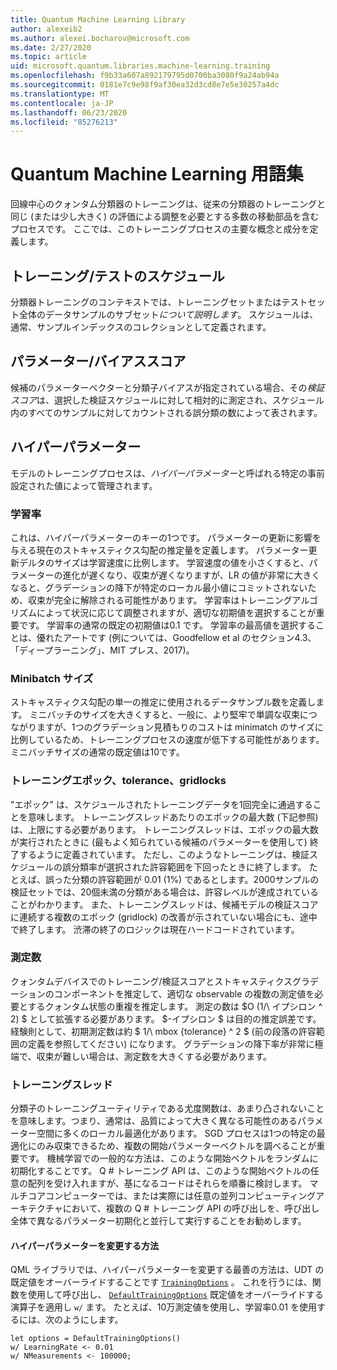 ```yaml
---
title: Quantum Machine Learning Library
author: alexeib2
ms.author: alexei.bocharov@microsoft.com
ms.date: 2/27/2020
ms.topic: article
uid: microsoft.quantum.libraries.machine-learning.training
ms.openlocfilehash: f9b33a607a892179795d0700ba3080f9a24ab94a
ms.sourcegitcommit: 0181e7c9e98f9af30ea32d3cd8e7e5e30257a4dc
ms.translationtype: MT
ms.contentlocale: ja-JP
ms.lasthandoff: 06/23/2020
ms.locfileid: "85276213"
---
```

# <a name="quantum-machine-learning-glossary"></a>Quantum Machine Learning 用語集

回線中心のクォンタム分類器のトレーニングは、従来の分類器のトレーニングと同じ (または少し大きく) の評価による調整を必要とする多数の移動部品を含むプロセスです。 ここでは、このトレーニングプロセスの主要な概念と成分を定義します。

## <a name="trainingtesting-schedules"></a>トレーニング/テストのスケジュール

分類器トレーニングのコンテキストでは、トレーニングセットまたはテストセット全体のデータサンプルのサブセット*について説明します*。 スケジュールは、通常、サンプルインデックスのコレクションとして定義されます。

## <a name="parameterbias-scores"></a>パラメーター/バイアススコア

候補のパラメーターベクターと分類子バイアスが指定されている場合、その*検証スコア*は、選択した検証スケジュールに対して相対的に測定され、スケジュール内のすべてのサンプルに対してカウントされる誤分類の数によって表されます。

## <a name="hyperparameters"></a>ハイパーパラメーター

モデルのトレーニングプロセスは、*ハイパーパラメーター*と呼ばれる特定の事前設定された値によって管理されます。

### <a name="learning-rate"></a>学習率

これは、ハイパーパラメーターのキーの1つです。 パラメーターの更新に影響を与える現在のストキャスティクス勾配の推定量を定義します。 パラメーター更新デルタのサイズは学習速度に比例します。 学習速度の値を小さくすると、パラメーターの進化が遅くなり、収束が遅くなりますが、LR の値が非常に大きくなると、グラデーションの降下が特定のローカル最小値にコミットされないため、収束が完全に解除される可能性があります。 学習率はトレーニングアルゴリズムによって状況に応じて調整されますが、適切な初期値を選択することが重要です。 学習率の通常の既定の初期値は0.1 です。 学習率の最高値を選択することは、優れたアートです (例については、Goodfellow et al のセクション4.3、「ディープラーニング」、MIT プレス、2017)。

### <a name="minibatch-size"></a>Minibatch サイズ

ストキャスティクス勾配の単一の推定に使用されるデータサンプル数を定義します。 ミニバッチのサイズを大きくすると、一般に、より堅牢で単調な収束につながりますが、1つのグラデーション見積もりのコストは minimatch のサイズに比例しているため、トレーニングプロセスの速度が低下する可能性があります。 ミニバッチサイズの通常の既定値は10です。

### <a name="training-epochs-tolerance-gridlocks"></a>トレーニングエポック、tolerance、gridlocks

"エポック" は、スケジュールされたトレーニングデータを1回完全に通過することを意味します。
トレーニングスレッドあたりのエポックの最大数 (下記参照) は、上限にする必要があります。 トレーニングスレッドは、エポックの最大数が実行されたときに (最もよく知られている候補のパラメーターを使用して) 終了するように定義されています。 ただし、このようなトレーニングは、検証スケジュールの誤分類率が選択された許容範囲を下回ったときに終了します。 たとえば、誤った分類の許容範囲が 0.01 (1%) であるとします。2000サンプルの検証セットでは、20個未満の分類がある場合は、許容レベルが達成されていることがわかります。 また、トレーニングスレッドは、候補モデルの検証スコアに連続する複数のエポック (gridlock) の改善が示されていない場合にも、途中で終了します。 渋滞の終了のロジックは現在ハードコードされています。

### <a name="measurements-count"></a>測定数

クォンタムデバイスでのトレーニング/検証スコアとストキャスティクスグラデーションのコンポーネントを推定して、適切な observable の複数の測定値を必要とするクォンタム状態の重複を推定します。 測定の数は $O (1/\ イプシロン ^ 2) $ として拡張する必要があります。 $-イプシロン $ は目的の推定誤差です。
経験則として、初期測定数は約 $ 1/\ mbox {tolerance} ^ 2 $ (前の段落の許容範囲の定義を参照してください) になります。 グラデーションの降下率が非常に極端で、収束が難しい場合は、測定数を大きくする必要があります。

### <a name="training-threads"></a>トレーニングスレッド

分類子のトレーニングユーティリティである尤度関数は、あまり凸されないことを意味します。つまり、通常は、品質によって大きく異なる可能性のあるパラメーター空間に多くのローカル最適化があります。 SGD プロセスは1つの特定の最適化にのみ収束できるため、複数の開始パラメーターベクトルを調べることが重要です。 機械学習での一般的な方法は、このような開始ベクトルをランダムに初期化することです。 Q # トレーニング API は、このような開始ベクトルの任意の配列を受け入れますが、基になるコードはそれらを順番に検討します。 マルチコアコンピューターでは、または実際には任意の並列コンピューティングアーキテクチャにおいて、複数の Q # トレーニング API の呼び出しを、呼び出し全体で異なるパラメーター初期化と並行して実行することをお勧めします。

#### <a name="how-to-modify-the-hyperparameters"></a>ハイパーパラメーターを変更する方法

QML ライブラリでは、ハイパーパラメーターを変更する最善の方法は、UDT の既定値をオーバーライドすることです [`TrainingOptions`](xref:microsoft.quantum.machinelearning.trainingoptions) 。 これを行うには、関数を使用して呼び出し、 [`DefaultTrainingOptions`](xref:microsoft.quantum.machinelearning.defaulttrainingoptions) 既定値をオーバーライドする演算子を適用し `w/` ます。 たとえば、10万測定値を使用し、学習率0.01 を使用するには、次のようにします。
 ```qsharp
let options = DefaultTrainingOptions()
w/ LearningRate <- 0.01
w/ NMeasurements <- 100000;
 ```

